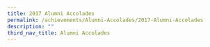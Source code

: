 ```yaml
---
title: 2017 Alumni Accolades
permalink: /achievements/Alumni-Accolades/2017-Alumni-Accolades
description: ""
third_nav_title: Alumni Accolades
---
```

